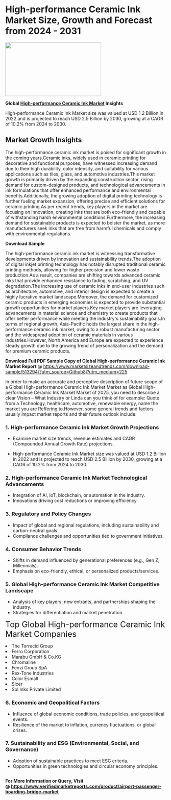 <H1>High-performance Ceramic Ink Market Size, Growth and Forecast from 2024 - 2031</H1><img class="aligncenter size-medium wp-image-584254" src="https://thirdeyenews.in/wp-content/uploads/2024/09/Global-Market-Research-300x168.jpeg" alt="" width="300" height="168" /><p><strong>Global&nbsp;<a href="https://www.marketsizeandtrends.com/download-sample/513294/?utm_source=Github8j?utm_medium=225">High-performance Ceramic Ink Market</a> Insights</strong></p><p>High-performance Ceramic Ink Market size was valued at USD 1.2 Billion in 2022 and is projected to reach USD 2.5 Billion by 2030, growing at a CAGR of 10.2% from 2024 to 2030.</p><p><h2>Market Growth Insights</h2> <p>The high-performance ceramic ink market is poised for significant growth in the coming years.Ceramic inks, widely used in ceramic printing for decorative and functional purposes, have witnessed increasing demand due to their high durability, color intensity, and suitability for various applications such as tiles, glass, and automotive industries.This market growth is primarily driven by the expanding construction sector, rising demand for custom-designed products, and technological advancements in ink formulations that offer enhanced performance and environmental benefits.Additionally, the growing adoption of digital printing technology is further fueling market expansion, offering precise and efficient solutions for ceramic printing.As per recent trends, key players in the market are focusing on innovation, creating inks that are both eco-friendly and capable of withstanding harsh environmental conditions.Furthermore, the increasing demand for sustainable products is expected to bolster the market, as more manufacturers seek inks that are free from harmful chemicals and comply with environmental regulations.</p> <p><strong>Download Sample</strong></p> <p>The high-performance ceramic ink market is witnessing transformative developments driven by innovation and sustainability trends.The adoption of digital inkjet printing technology has notably disrupted traditional ceramic printing methods, allowing for higher precision and lower waste production.As a result, companies are shifting towards advanced ceramic inks that provide enhanced resistance to fading, scratching, and UV degradation.The increasing use of ceramic inks in end-user industries such as architecture, automotive, and interior design is expected to create a highly lucrative market landscape.Moreover, the demand for customized ceramic products in emerging economies is expected to provide substantial growth opportunities for market players.Key market players are leveraging advancements in material science and chemistry to create products that offer better performance while meeting the industry's sustainability goals.In terms of regional growth, Asia-Pacific holds the largest share in the high-performance ceramic ink market, owing to a robust manufacturing sector and the widespread adoption of ceramic materials in various industries.However, North America and Europe are expected to experience steady growth due to the growing trend of personalization and the demand for premium ceramic products.</p> <p><span class=""><strong>Download Full PDF Sample Copy of Global High-performance Ceramic Ink Market Report</strong> @ <a href="https://www.marketsizeandtrends.com/download-sample/513294/?utm_source=Github8j?utm_medium=225" target="_blank">https://www.marketsizeandtrends.com/download-sample/513294/?utm_source=Github8j?utm_medium=225</a></span></p><p>In order to make an accurate and perceptive description of future scope of a Global&nbsp;High-performance Ceramic Ink Market Market as Global&nbsp;High-performance Ceramic Ink Market Market of 2025, you need to describe a clear Vision &ndash; What Industry or Linda can you think of for example: Quote from a Technology, healthcare, automotive, renewable energy, name the market you are Reffering to.However, some general trends and factors usually impact market reports and their future outlook include:</p><h3>1.&nbsp;<strong>High-performance Ceramic Ink Market Growth Projections</strong></h3><ul><li>Examine market size trends, revenue estimates and CAGR (Compounded Annual Growth Rate) projections.</li><li><p>High-performance Ceramic Ink Market size was valued at USD 1.2 Billion in 2022 and is projected to reach USD 2.5 Billion by 2030, growing at a CAGR of 10.2% from 2024 to 2030.</p></li></ul><h3>2.&nbsp;<strong>High-performance Ceramic Ink Market Technological Advancements</strong></h3><ul><li>Integration of AI, IoT, blockchain, or automation in the industry.</li><li>Innovations driving cost reductions or improving efficiency.</li></ul><h3>3.&nbsp;<strong>Regulatory and Policy Changes</strong></h3><ul><li>Impact of global and regional regulations, including sustainability and carbon-neutral goals.</li><li>Compliance challenges and opportunities tied to government initiatives.</li></ul><h3>4.&nbsp;<strong>Consumer Behavior Trends</strong></h3><ul><li>Shifts in demand influenced by generational preferences (e.g., Gen Z, Millennials).</li><li>Emphasis on eco-friendly, ethical, or personalized products/services.</li></ul><h3>5.&nbsp;<strong>Global High-performance Ceramic Ink Market Competitive Landscape</strong></h3><ul><li>Analysis of key players, new entrants, and partnerships shaping the industry.</li><li>Strategies for differentiation and market penetration.</li></ul><p data-pm-slice="1 1 []"><span style="color: inherit; font-family: inherit; font-size: 25px;">Top Global High-performance Ceramic Ink Market Companies</span></p><div class="" data-test-id=""><p><li>The Torrecid Group</li><li> Ferro Corporation</li><li> Marabu GmbH & Co.KG</li><li> Chromaline</li><li> Fenzi Group SpA</li><li> Rex-Tone Industries</li><li> Color Esmalt</li><li> Sicer</li><li> Sol Inks Private Limited</li></p></div><h3>6.&nbsp;<strong>Economic and Geopolitical Factors</strong></h3><ul><li>Influence of global economic conditions, trade policies, and geopolitical events.</li><li>Resilience of the market to inflation, currency fluctuations, or global crises.</li></ul><h3>7.&nbsp;<strong>Sustainability and ESG (Environmental, Social, and Governance)</strong></h3><ul><li>Adoption of sustainable practices to meet ESG criteria.</li><li>Opportunities in green technologies and circular economy principles.</li></ul><h2><strong style="font-size: 14px;">For More Information or Query, Visit @&nbsp;</strong><a style="background-color: #ffffff; font-size: 14px;" href="https://www.marketsizeandtrends.com/report/high-performance-ceramic-ink-market/" target="_blank">https://www.verifiedmarketreports.com/product/airport-passenger-boarding-bridge-market</a></h2>